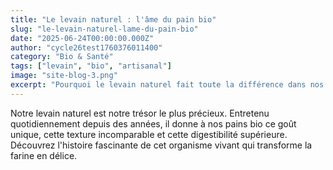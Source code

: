```yaml
---
title: "Le levain naturel : l'âme du pain bio"
slug: "le-levain-naturel-lame-du-pain-bio"
date: "2025-06-24T00:00:00.000Z"
author: "cycle26test1760376011400"
category: "Bio & Santé"
tags: ["levain", "bio", "artisanal"]
image: "site-blog-3.png"
excerpt: "Pourquoi le levain naturel fait toute la différence dans nos pains bio et comment nous le préparons chaque jour."
---
```

Notre levain naturel est notre trésor le plus précieux. Entretenu quotidiennement depuis des années, il donne à nos pains bio ce goût unique, cette texture incomparable et cette digestibilité supérieure. Découvrez l'histoire fascinante de cet organisme vivant qui transforme la farine en délice.
